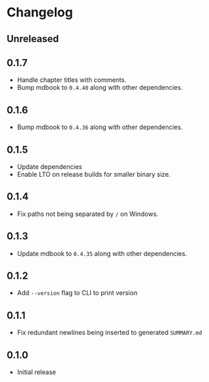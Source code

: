 # Changelog

## Unreleased

## 0.1.7

- Handle chapter titles with comments.
- Bump mdbook to `0.4.40` along with other dependencies.

## 0.1.6

- Bump mdbook to `0.4.36` along with other dependencies.

## 0.1.5

- Update dependencies
- Enable LTO on release builds for smaller binary size.

## 0.1.4

- Fix paths not being separated by `/` on Windows.

## 0.1.3

- Update mdbook to `0.4.35` along with other dependencies.

## 0.1.2

- Add `--version` flag to CLI to print version

## 0.1.1

- Fix redundant newlines being inserted to generated `SUMMARY.md`

## 0.1.0

- Initial release
